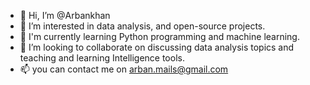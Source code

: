 - 👋 Hi, I’m @Arbankhan
- 👀 I’m interested in data analysis, and open-source projects.
- 🌱 I'm currently learning Python programming and machine learning.
- 💞️ I’m looking to collaborate on discussing data analysis topics and teaching and learning Intelligence tools.
- 📫 you can contact me on arban.mails@gmail.com

<!---
Arbankhan/Arbankhan is a ✨ special ✨ repository because its `README.md` (this file) appears on your GitHub profile.
You can click the Preview link to take a look at your changes.
--->
